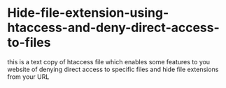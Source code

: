 # Hide-file-extension-using-htaccess-and-deny-direct-access-to-files
this is a text copy of htaccess file which enables some features to you website of denying direct access to specific files and hide file extensions from your URL
